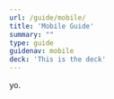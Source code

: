 ```yaml
---
url: /guide/mobile/
title: 'Mobile Guide'
summary: ""
type: guide
guidenav: mobile
deck: 'This is the deck'
---
```


yo.
